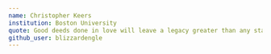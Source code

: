 ```yaml
---
name: Christopher Keers
institution: Boston University
quote: Good deeds done in love will leave a legacy greater than any statue. Romans 5:19
github_user: blizzardengle
---
```

